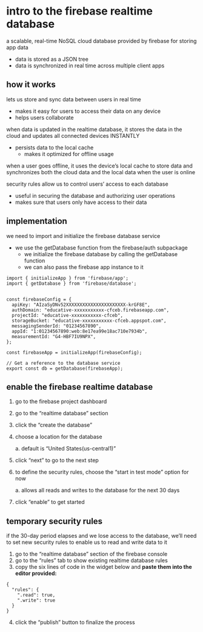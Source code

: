 # intro to the firebase realtime database
a scalable, real-time NoSQL cloud database provided by firebase for storing app data
- data is stored as a JSON tree
- data is synchronized in real time across multiple client apps

## how it works
lets us store and sync data between users in real time
- makes it easy for users to access their data on any device
- helps users collaborate

when data is updated in the realtime database, it stores the data in the cloud and updates all connected devices INSTANTLY
- persists data to the local cache
    - makes it optimized for offline usage

when a user goes offline, it uses the device’s local cache to store data and synchronizes both the cloud data and the local data when the user is online

security rules allow us to control users’ access to each database 
- useful in securing the database and authorizing user operations
- makes sure that users only have access to their data

## implementation
we need to import and initialize the firebase database service 
- we use the getDatabase function from the firebase/auth subpackage
    - we initialize the firebase database by calling the getDatabase function
    - we can also pass the firebase app instance to it

```
import { initializeApp } from 'firebase/app';
import { getDatabase } from 'firebase/database';


const firebaseConfig = {
  apiKey: "AIzaSyDNv52XXXXXXXXXXXXXXXXXXXXXX-krGF8E",
  authDomain: "educative-xxxxxxxxxxx-cfceb.firebaseapp.com",
  projectId: "educative-xxxxxxxxxxx-cfceb",
  storageBucket: "educative-xxxxxxxxxxx-cfceb.appspot.com",
  messagingSenderId: "01234567890",
  appId: "1:01234567890:web:8e17ea99e18ac710e7934b",
  measurementId: "G4-HBF7IU9NPX",
};

const firebaseApp = initializeApp(firebaseConfig);

// Get a reference to the database service
export const db = getDatabase(firebaseApp);
```

## enable the firebase realtime database
1. go to the firebase project dashboard
2. go to the “realtime database” section 
3. click the “create the database”
4. choose a location for the database

    a. default is “United States(us-central1)”
5. click “next” to go to the next step
6. to define the security rules, choose the “start in test mode” option for now

    a. allows all reads and writes to the database for the next 30 days
7. click “enable” to get started

## temporary security rules
if the 30-day period elapses and we lose access to the database, we’ll need to set new security rules to enable us to read and write data to it

1. go to the “realtime database” section of the firebase console
2. go to the “rules” tab to show existing realtime database rules
3. copy the six lines of code in the widget below and **paste them into the editor provided:**

```
{
  "rules": {
    ".read": true,
    ".write": true
  }
}
```

4. click the “publish” button to finalize the process